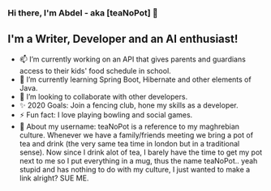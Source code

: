### Hi there, I'm Abdel - aka [teaNoPot] 👋

## I'm a Writer, Developer and an AI enthusiast!
- 📫 I’m currently working on an API that gives parents and guardians access to their kids' food schedule in school. 
- 🌱 I’m currently learning Spring Boot, Hibernate and other elements of Java.
- 👯 I’m looking to collaborate with other developers.
- ✨ 2020 Goals: Join a fencing club, hone my skills as a developer.
- ⚡ Fun fact: I love playing bowling and social games.
- 💬 About my username: teaNoPot is a reference to my maghrebian culture. Whenever we have a family/friends meeting we bring a pot of tea and drink (the very same tea time in london but in a traditional sense). Now since I drink alot of tea, I barely have the time to get my pot next to me so I put everything in a mug, thus the name teaNoPot.. yeah stupid and has nothing to do with my culture, I just wanted to make a link alright? SUE ME.


<!--
**teaNoPot/teaNoPot** is a ✨ _special_ ✨ repository because its `README.md` (this file) appears on your GitHub profile.

Here are some ideas to get you started:

- 🔭 I’m currently working on ...
- 🌱 I’m currently learning ...
- 👯 I’m looking to collaborate on ...
- 🤔 I’m looking for help with ...
- 💬 Ask me about ...
- 📫 How to reach me: ...
- 😄 Pronouns: ...
- ⚡ Fun fact: ...
-->

